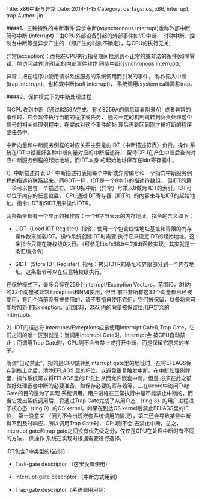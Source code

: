 Title: x86中断与异常
Date: 2014-1-15
Category: os
Tags: os, x86, interrupt, trap
Author: jin


####1、三种特殊的中断事件
异步中断(asynchronous	interrupt)也称外部中断,简称中断 (interrupt)：由CPU外部设备引起的外部事件如I/O中断、
时钟中断、控制台中断等是异步产生的 （即产生的时刻不确定），与CPU的执行无关;

异常(exception)：而把在CPU执行指令期间检测到不正常的或非法的条件(如除零错、地访问越界)所引起的内部事件称作
同步中断(synchronous	interrupt);

异常：把在程序中使用请求系统服务的系统调用而引发的事件， 称作陷入中断(trap	interrupt)，也称软中断(soft	interrupt)，
系统调用(system	call)简称trap。

####2、保护模式下的中断处理过程

当CPU收到中断（通过8259A完成，有关8259A的信息请看附录A）或者异常的事件时，它会暂停执行当前的程序或任务，
通过一定的机制跳转到负责处理这个信号的相关处理例程中，在完成对这个事件的处 理后再跳回到刚才被打断的程序或任务中。

中断向量和中断服务例程的对应关系主要是由IDT（中断描述符表）负责。操作 系统在IDT中设置好各种中断向量对应的中断描述符，
留待CPU在产生中断后查询对应中断服务例程的起始地址。而IDT本身 的起始地址保存在idtr寄存器中。

1）中断描述符表IDT
中断描述符表把每个中断或异常编号和一个指向中断服务例程的描述符联系起来。同GDT一样，IDT是一个8字节的描述符数组，
但IDT的第一项可以包含一个描述符。CPU把中断（异常）号乘以8做为 IDT的索引。IDT可以位于内存的任意位置，
CPU通过IDT寄存器（IDTR）的内容来寻址IDT的起始地址。指令LIDT和SIDT用来操作IDTR。

两条指令都有一个显示的操作数：一个6字节表示的内存地址。指令的含义如下： 

* LIDT（Load	IDT	Register）指令：使用一个包含线性地址基址和界限的内存操作数来加载IDT。操作系统创建IDT时需要
执行它来设定IDT的起始地址。这条指令只能在特权级0执行。（可参见libs/x86.h中的lidt函数实现，其实就是一条汇编指令）

* SIDT（Store	IDT	Register）指令：拷贝IDTR的基址和界限部分到一个内存地址。这条指令可以在任意特权级执行。

在保护模式下，最多会存在256个Interrupt/Exception	Vectors。范围[0，31]内的32个向量被异常Exception和NMI使用，但当
前并非所有这32个向量都已经被使用，有几个当前没有被使用的，请不要擅自使用它们，它们被保留，以备将来可能增加新 的Ex
ception。范围[32，255]内的向量被保留给用户定义的Interrupts。


2）IDT门描述符
Interrupts/Exceptions应该使用Interrupt	Gate和Trap	Gate，它们之间的唯一区别就是：当调用Interrupt	Gate时，Interrupt会
被CPU自动禁止；而调用Trap	Gate时，CPU则不会去禁止或打开中断，而是保留它原来的样子。

所谓“自动禁止”，指的是CPU跳转到interrupt	gate里的地址时，在将EFLAGS保存到栈上之后，清除EFLAGS
里的IF位，以避免重复触发中断。在中断处理例程里，操作系统可以将EFLAGS里的IF设上,从而允许嵌套中断。但是
必须在此之前做好处理嵌套中断的必要准备，如保存必要的寄存器等。二在ucore中访问Trap	Gate的目的是为了实现
系统调用。用户进程在正常执行中是不能禁止中断的，而当它发出系统调用后，将通过Trap	Gate完成了从用户态 
（ring	3）的用户进程进了核心态（ring	0）的OS	kernel。如果在到达OS	kernel后禁止EFLAGS里的IF位，
第一没意义 （因为不会出现嵌套系统调用的情况），第二还会导致某些中断得不到及时响应，所以调用Trap	Gate时，
CPU则不会 去禁止中断。总之，interrupt	gate和trap	gate之间没有优先级之分，仅仅是CPU在处理中断时有不同的方法，
供操作 系统在实现时根据需要进行选择。

IDT包含3中类型的描述符：

* Task-gate	descriptor	（这里没有使用）

* Interrupt-gate	descriptor	（中断方式用到）

* Trap-gate	descriptor（系统调用用到）
